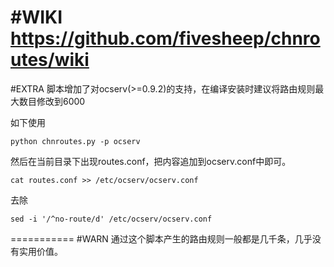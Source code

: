 #WIKI
https://github.com/fivesheep/chnroutes/wiki
===========
#EXTRA
脚本增加了对ocserv(>=0.9.2)的支持，在编译安装时建议将路由规则最大数目修改到6000

如下使用

```shell
python chnroutes.py -p ocserv
```

然后在当前目录下出现routes.conf，把内容追加到ocserv.conf中即可。

```shell
cat routes.conf >> /etc/ocserv/ocserv.conf
```

去除

```shell
sed -i '/^no-route/d' /etc/ocserv/ocserv.conf
```
===========
#WARN
通过这个脚本产生的路由规则一般都是几千条，几乎没有实用价值。
